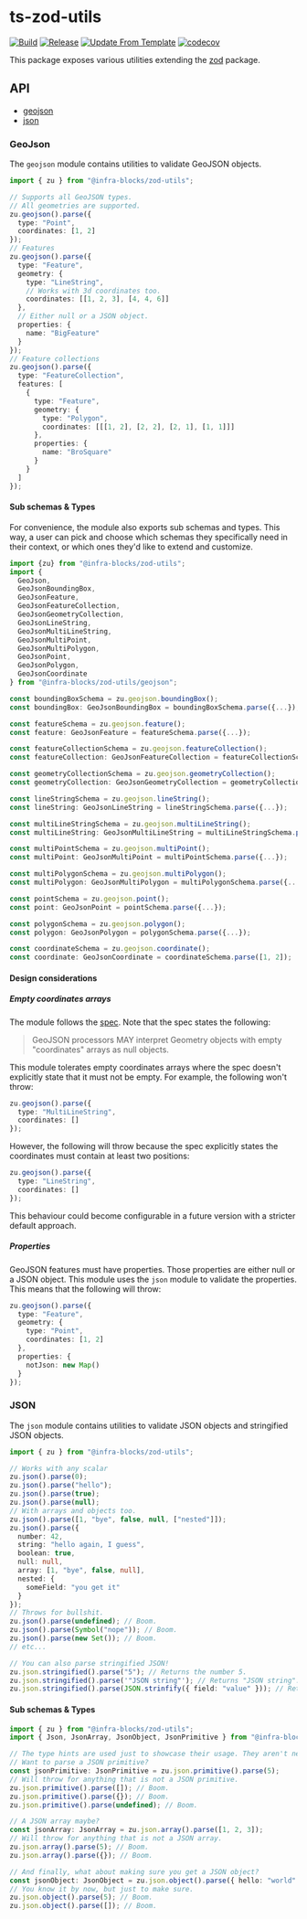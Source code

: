 # ts-zod-utils
[![Build](https://github.com/infra-blocks/ts-zod-utils/actions/workflows/build.yml/badge.svg)](https://github.com/infra-blocks/ts-zod-utils/actions/workflows/build.yml)
[![Release](https://github.com/infra-blocks/ts-zod-utils/actions/workflows/release.yml/badge.svg)](https://github.com/infra-blocks/ts-zod-utils/actions/workflows/release.yml)
[![Update From Template](https://github.com/infra-blocks/ts-zod-utils/actions/workflows/update-from-template.yml/badge.svg)](https://github.com/infra-blocks/ts-zod-utils/actions/workflows/update-from-template.yml)
[![codecov](https://codecov.io/gh/infra-blocks/ts-zod-utils/graph/badge.svg?token=Q9ZLX7AMPH)](https://codecov.io/gh/infra-blocks/ts-zod-utils)

This package exposes various utilities extending the [zod](https://www.npmjs.com/package/zod) package.

## API

- [geojson](#geojson)
- [json](#json)

### GeoJson

The `geojson` module contains utilities to validate GeoJSON objects.

```typescript
import { zu } from "@infra-blocks/zod-utils";

// Supports all GeoJSON types.
// All geometries are supported.
zu.geojson().parse({
  type: "Point",
  coordinates: [1, 2]
});
// Features
zu.geojson().parse({
  type: "Feature",
  geometry: {
    type: "LineString",
    // Works with 3d coordinates too.
    coordinates: [[1, 2, 3], [4, 4, 6]]
  },
  // Either null or a JSON object.
  properties: {
    name: "BigFeature"
  }
});
// Feature collections
zu.geojson().parse({
  type: "FeatureCollection",
  features: [
    {
      type: "Feature",
      geometry: {
        type: "Polygon",
        coordinates: [[[1, 2], [2, 2], [2, 1], [1, 1]]]
      },
      properties: {
        name: "BroSquare"
      }
    }
  ]
});
```

#### Sub schemas & Types

For convenience, the module also exports sub schemas and types. This way, a user can pick and choose which schemas
they specifically need in their context, or which ones they'd like to extend and customize.

```typescript
import {zu} from "@infra-blocks/zod-utils";
import {
  GeoJson,
  GeoJsonBoundingBox,
  GeoJsonFeature,
  GeoJsonFeatureCollection,
  GeoJsonGeometryCollection,
  GeoJsonLineString,
  GeoJsonMultiLineString,
  GeoJsonMultiPoint,
  GeoJsonMultiPolygon,
  GeoJsonPoint,
  GeoJsonPolygon,
  GeoJsonCoordinate
} from "@infra-blocks/zod-utils/geojson";

const boundingBoxSchema = zu.geojson.boundingBox();
const boundingBox: GeoJsonBoundingBox = boundingBoxSchema.parse({...});

const featureSchema = zu.geojson.feature();
const feature: GeoJsonFeature = featureSchema.parse({...});

const featureCollectionSchema = zu.geojson.featureCollection();
const featureCollection: GeoJsonFeatureCollection = featureCollectionSchema.parse({...});

const geometryCollectionSchema = zu.geojson.geometryCollection();
const geometryCollection: GeoJsonGeometryCollection = geometryCollectionSchema.parse({...});

const lineStringSchema = zu.geojson.lineString();
const lineString: GeoJsonLineString = lineStringSchema.parse({...});

const multiLineStringSchema = zu.geojson.multiLineString();
const multiLineString: GeoJsonMultiLineString = multiLineStringSchema.parse({...});

const multiPointSchema = zu.geojson.multiPoint();
const multiPoint: GeoJsonMultiPoint = multiPointSchema.parse({...});

const multiPolygonSchema = zu.geojson.multiPolygon();
const multiPolygon: GeoJsonMultiPolygon = multiPolygonSchema.parse({...});

const pointSchema = zu.geojson.point();
const point: GeoJsonPoint = pointSchema.parse({...});

const polygonSchema = zu.geojson.polygon();
const polygon: GeoJsonPolygon = polygonSchema.parse({...});

const coordinateSchema = zu.geojson.coordinate();
const coordinate: GeoJsonCoordinate = coordinateSchema.parse([1, 2]);
```

#### Design considerations

##### Empty coordinates arrays

The module follows the [spec](https://datatracker.ietf.org/doc/html/rfc7946). Note that the spec states the
following:

> GeoJSON processors MAY interpret Geometry objects with
empty "coordinates" arrays as null objects. 

This module tolerates empty coordinates arrays where the spec doesn't explicitly state that it must not be empty.
For example, the following won't throw:
```typescript
zu.geojson().parse({
  type: "MultiLineString",
  coordinates: []
});
```

However, the following will throw because the spec explicitly states the coordinates must contain at least two
positions:
```typescript
zu.geojson().parse({
  type: "LineString",
  coordinates: []
});
```

This behaviour could become configurable in a future version with a stricter default approach.

##### Properties

GeoJSON features must have properties. Those properties are either null or a JSON object. This module uses
the `json` module to validate the properties. This means that the following will throw:
```typescript
zu.geojson().parse({
  type: "Feature",
  geometry: {
    type: "Point",
    coordinates: [1, 2]
  },
  properties: {
    notJson: new Map()
  }
});
```

### JSON

The `json` module contains utilities to validate JSON objects and stringified JSON objects.

````typescript
import { zu } from "@infra-blocks/zod-utils";

// Works with any scalar
zu.json().parse(0); 
zu.json().parse("hello"); 
zu.json().parse(true); 
zu.json().parse(null); 
// With arrays and objects too.
zu.json().parse([1, "bye", false, null, ["nested"]]); 
zu.json().parse({
  number: 42,
  string: "hello again, I guess",
  boolean: true,
  null: null,
  array: [1, "bye", false, null],
  nested: {
    someField: "you get it"
  }
});
// Throws for bullshit.
zu.json().parse(undefined); // Boom.
zu.json().parse(Symbol("nope")); // Boom.
zu.json().parse(new Set()); // Boom.
// etc...

// You can also parse stringified JSON!
zu.json.stringified().parse("5"); // Returns the number 5.
zu.json.stringified().parse('"JSON string"'); // Returns "JSON string". Note the quotes were removed.
zu.json.stringified().parse(JSON.strinfify({ field: "value" })); // Returns {field: "value"}.
````

#### Sub schemas & Types

```typescript
import { zu } from "@infra-blocks/zod-utils";
import { Json, JsonArray, JsonObject, JsonPrimitive } from "@infra-blocks/zod-utils/json";

// The type hints are used just to showcase their usage. They aren't necessary when parsing.
// Want to parse a JSON primitive?
const jsonPrimitive: JsonPrimitive = zu.json.primitive().parse(5);
// Will throw for anything that is not a JSON primitive.
zu.json.primitive().parse([]); // Boom.
zu.json.primitive().parse({}); // Boom.
zu.json.primitive().parse(undefined); // Boom.

// A JSON array maybe?
const jsonArray: JsonArray = zu.json.array().parse([1, 2, 3]);
// Will throw for anything that is not a JSON array.
zu.json.array().parse(5); // Boom.
zu.json.array().parse({}); // Boom.

// And finally, what about making sure you get a JSON object?
const jsonObject: JsonObject = zu.json.object().parse({ hello: "world" });
// You know it by now, but just to make sure.
zu.json.object().parse(5); // Boom.
zu.json.object().parse([]); // Boom.
```
